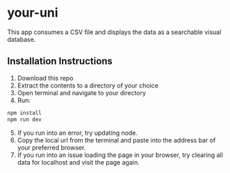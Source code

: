 # your-uni

This app consumes a CSV file and displays the data as a searchable visual database.

## Installation Instructions

1. Download this repo
2. Extract the contents to a directory of your choice
3. Open terminal and navigate to your directory
4. Run: 
```bash
npm install
npm run dev
```
5. If you run into an error, try updating node.
6. Copy the local url from the terminal and paste into the address bar of your preferred browser.
7. If you run into an issue loading the page in your browser, try clearing all data for localhost and visit the page again.
